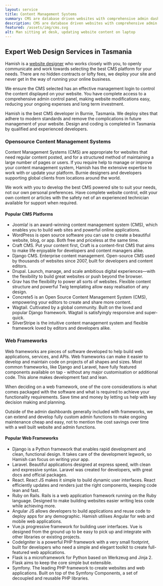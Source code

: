 ```yaml
---
layout: service
title: Content Management Systems
summary: CMS are database driven websites with comprehensive admin dashboards, giving you the power to add or edit information. Hamish helps to select the most appropriate platform, before designing and developing a suitable template.
description: CMS are database driven websites with comprehensive admin dashboards. We help select the best platform, giving you the power to add or edit information.
featured: /assets/img/cms.svg
alt: Man sitting at desk, updating website content on laptop
---
```


## Expert Web Design Services in Tasmania

Hamish is a [website designer](/services/website-design/) who works closely with you, to openly communicate and work towards selecting the best CMS platform for your needs. There are no hidden contracts or lofty fees, we deploy your site and never get in the way of running your online business.

We ensure the CMS selected has an effective management login to control the content displayed on your website. You have complete access to a comprehensive admin control panel, making website modifications easy, reducing your ongoing expenses and long term investment.

Hamish is the best CMS developer in Burnie, Tasmania. We deploy sites that adhere to modern standards and remove the complications in future management of your website. Design and coding is completed in Tasmania by qualified and experienced developers.

### Opensource Content Management Systems

Content Management Systems (CMS) are appropriate for websites that need regular content posted, and for a structured method of maintaining a large number of pages or users. If you require help to manage or improve your content management system, Hamish has the extensive expertise to work with or update your platform. Burnie designers and developers supporting global clients from locations around the world. 

We work with you to develop the best CMS powered site to suit your needs, not our own personal preferences. Have complete website control, edit your own content or articles with the safety net of an experienced technician available for support when required.

#### Popular CMS Platforms

- Joomla! is an award-winning content management system (CMS), which enables you to build web sites and powerful online applications.
- WordPress is open source software you can use to create a beautiful website, blog, or app. Both free and priceless at the same time.
- Craft CMS. Put your content first, Craft is a content-first CMS that aims to make life enjoyable for developers and content managers alike.
- Django CMS. Enterprise content management. Open-source CMS used by thousands of websites since 2007, built for developers and content editors.
- Drupal. Launch, manage, and scale ambitious digital experiences—with the flexibility to build great websites or push beyond the browser.
- Grav has the flexibility to power all sorts of websites. Flexible content structure and powerful Twig templating allow easy realisation of any design.
- Concrete5 is an Open Source Content Management System (CMS), empowering your editors to create and share more content.
- Wagtail. Cultivated by a global community. Built on the loved and popular Django framework. Wagtail is satisfyingly responsive and super-quick.
- SilverStripe is the intuitive content management system and flexible framework loved by editors and developers alike.

### Web Frameworks

Web frameworks are pieces of software developed to help build web applications, services, and APIs. Web frameworks can make it easier to develop and maintain code on projects of all shapes and sizes. Most common frameworks, like Django and Laravel, have fully featured components available on tap - without any major customisation or additional code. This alone makes development fast and lean.

When deciding on a web framework, one of the core considerations is what comes packaged with the software and what is required to achieve your functionality requirements. Save time and money by letting us help with key decision making and planning.

Outside of the admin dashboards generally included with frameworks, we can extend and develop fully custom admin functions to make ongoing maintenance cheap and easy, not to mention the cost savings over time with a well built website and admin functions.

#### Popular Web Frameworks

- Django is a Python framework that enables rapid development and clean, functional design. It takes care of the development legwork, so Hamish can focus on writing your app.
- Laravel. Beautiful applications designed at express speed, with clean and expressive syntax. Laravel was created for developers, with great docs and official packages.
- React. React JS makes it simple to build dynamic user interfaces. React efficiently updates and renders just the right components, keeping code lean and fast.
- Ruby on Rails. Rails is a web application framework running on the Ruby language. Designed to make building websites easier writing less code while achieving more.
- Angular JS allows developers to build applications and reuse code to deploy apps for any demographic. Hamish utilises Angular for web and mobile web applications.
- Vue.js progressive framework for building user interfaces. Vue is designed from the ground up to be easy to pick up and integrate with other libraries or existing projects.
- CodeIgniter is a powerful PHP framework with a very small footprint, built for developers who need a simple and elegant toolkit to create full-featured web applications.
- Flask is a microframework for Python based on Werkzeug and Jinja 2. Flask aims to keep the core simple but extensible.
- Symfony. The leading PHP framework to create websites and web applications. Built on top of the Symfony Components, a set of decoupled and reusable PHP libraries.